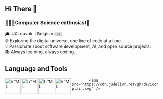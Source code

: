 ## Hi There 👋
 ### 👨🏻‍💻Computer Science enthusiast🚀

🎓 UCLouvain | Belgium 🇧🇪 <br>
🌐 Exploring the digital universe, one line of code at a time. <br>
💡 Passionate about software development, AI, and open source projects. <br>
📚 Always learning, always coding. <br>

## Language and Tools

<img align="left" alt="h™ML" width="52px" style="padding:15px:" src="https://cdn.jsdelivr.net/gh/devicons/devicon/icons/html5/html5-original.svg" />
<img align="left" alt="h™ML" width="52px" style="padding:15px:" src="https://cdn.jsdelivr.net/gh/devicons/devicon/icons/css3/css3-original.svg" />
<img align="left" alt="h™ML" width="52px" style="padding:15px:" src="https://cdn.jsdelivr.net/gh/devicons/devicon/icons/python/python-plain.svg" />
          
<img align="left" alt="h™ML" width="52px" style="padding:15px:" />  

            <img src="https://cdn.jsdelivr.net/gh/devicons/devicon/icons/python/python-plain.svg" />
          
          
